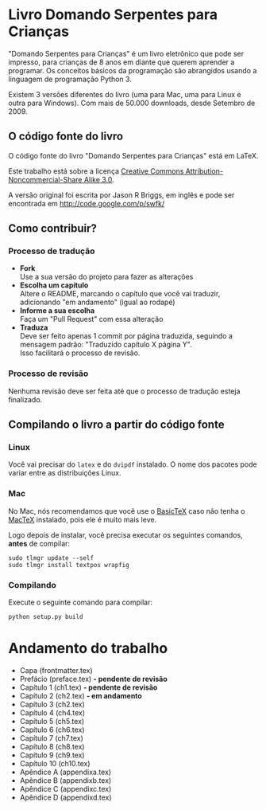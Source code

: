 # Livro Domando Serpentes para Crianças

"Domando Serpentes para Crianças" é um livro eletrônico que pode ser impresso, para crianças de 8 anos em diante que querem aprender a programar. Os conceitos básicos da programação são abrangidos usando a linguagem de programação Python 3.

Existem 3 versões diferentes do livro (uma para Mac, uma para Linux e outra para Windows). Com mais de 50.000 downloads, desde Setembro de 2009.

## O código fonte do livro

O código fonte do livro "Domando Serpentes para Crianças" está em LaTeX.

Este trabalho está sobre a licença [Creative Commons Attribution-Noncommercial-Share Alike 3.0](http://creativecommons.org/licenses/by-nc-sa/3.0/br/).

A versão original foi escrita por Jason R Briggs, em inglês e pode ser encontrada em http://code.google.com/p/swfk/

## Como contribuir?

### Processo de tradução

* **Fork**  
Use a sua versão do projeto para fazer as alterações
* **Escolha um capítulo**  
Altere o README, marcando o capítulo que você vai traduzir, adicionando "em andamento" (igual ao rodapé)
* **Informe a sua escolha**  
Faça um "Pull Request" com essa alteração
* **Traduza**  
Deve ser feito apenas 1 commit por página traduzida, seguindo a mensagem padrão: "Traduzido capítulo X página Y".  
Isso facilitará o processo de revisão.

### Processo de revisão

Nenhuma revisão deve ser feita até que o processo de tradução esteja finalizado.

## Compilando o livro a partir do código fonte

### Linux

Você vai precisar do `latex` e do `dvipdf` instalado. O nome dos pacotes pode variar entre as distribuições Linux.

### Mac

No Mac, nós recomendamos que você use o [BasicTeX](http://www.tug.org/mactex/morepackages.html) caso não tenha o [MacTeX](http://tug.org/mactex/) instalado, pois ele é muito mais leve.

Logo depois de instalar, você precisa executar os seguintes comandos, **antes** de compilar:

    sudo tlmgr update --self
    sudo tlmgr install textpos wrapfig

### Compilando

Execute o seguinte comando para compilar:

    python setup.py build

Andamento do trabalho
=====================

* Capa (frontmatter.tex)
* Prefácio (preface.tex) **- pendente de revisão**
* Capítulo 1 (ch1.tex) **- pendente de revisão**
* Capítulo 2 (ch2.tex) **- em andamento**
* Capítulo 3 (ch2.tex)
* Capítulo 4 (ch4.tex)
* Capítulo 5 (ch5.tex)
* Capítulo 6 (ch6.tex)
* Capítulo 7 (ch7.tex)
* Capítulo 8 (ch8.tex)
* Capítulo 9 (ch9.tex)
* Capítulo 10 (ch10.tex)
* Apêndice A (appendixa.tex)
* Apêndice B (appendixb.tex)
* Apêndice C (appendixc.tex)
* Apêndice D (appendixd.tex)
